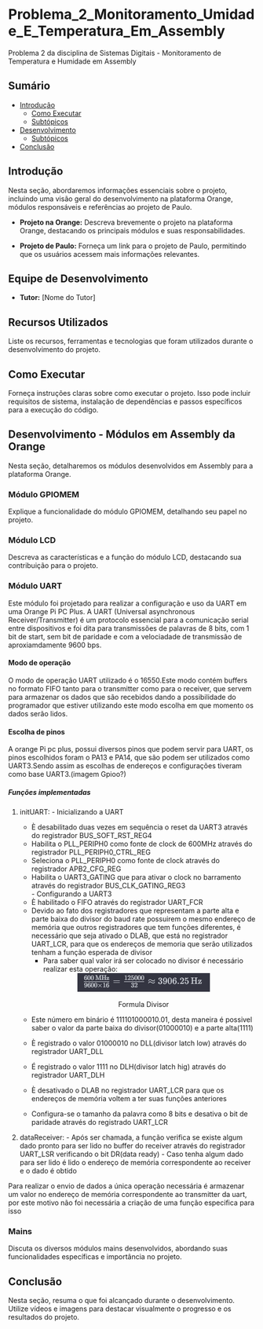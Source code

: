 # Problema_2_Monitoramento_Umidade_E_Temperatura_Em_Assembly
Problema 2 da disciplina de Sistemas Digitais - Monitoramento de Temperatura e Humidade em Assembly

## Sumário
- [Introdução](#introdução)
  - [Como Executar](#como-executar)
  - [Subtópicos](#subtópicos)
- [Desenvolvimento](#desenvolvimento)
  - [Subtópicos](#subtópicos)
- [Conclusão](#conclusão)

## Introdução
Nesta seção, abordaremos informações essenciais sobre o projeto, incluindo uma visão geral do desenvolvimento na plataforma Orange, módulos responsáveis e referências ao projeto de Paulo.

- **Projeto na Orange:** Descreva brevemente o projeto na plataforma Orange, destacando os principais módulos e suas responsabilidades.

- **Projeto de Paulo:** Forneça um link para o projeto de Paulo, permitindo que os usuários acessem mais informações relevantes.

## Equipe de Desenvolvimento
- **Tutor:** [Nome do Tutor]

## Recursos Utilizados
Liste os recursos, ferramentas e tecnologias que foram utilizados durante o desenvolvimento do projeto.

## Como Executar
Forneça instruções claras sobre como executar o projeto. Isso pode incluir requisitos de sistema, instalação de dependências e passos específicos para a execução do código.

## Desenvolvimento - Módulos em Assembly da Orange
Nesta seção, detalharemos os módulos desenvolvidos em Assembly para a plataforma Orange.

### Módulo GPIOMEM
Explique a funcionalidade do módulo GPIOMEM, detalhando seu papel no projeto.

### Módulo LCD
Descreva as características e a função do módulo LCD, destacando sua contribuição para o projeto.

### Módulo UART
Este módulo foi projetado para realizar a configuração e uso da UART em uma Orange Pi PC Plus. A UART (Universal asynchronous Receiver/Transmitter) é um protocolo essencial para a comunicação serial entre dispositivos e foi dita para transmissões de palavras de 8 bits, com 1 bit de start, sem bit de paridade e com a velociadade de transmissão de aproxiamdamente 9600 bps. 

#### Modo de operação
O modo de operação UART utilizado é o 16550.Este modo contém buffers no formato FIFO tanto para o transmitter como para o receiver, que servem para armazenar os dados que são recebidos dando a possibilidade do programador que estiver utilizando este modo escolha em que momento os dados serão lidos.

#### Escolha de pinos
A orange Pi pc plus, possui diversos pinos que podem servir para UART, os pinos escolhidos foram o PA13 e PA14, que são podem ser utilizados como UART3.Sendo assim as escolhas de endereços e configurações tiveram como base UART3.(imagem Gpioo?)

##### Funções implementadas 
  1. initUART: 
    - Inicializando a UART 
      - È desabilitado duas vezes em sequência o reset da UART3 através do registrador BUS_SOFT_RST_REG4 
      - Habilita o PLL_PERIPH0 como fonte de clock de 600MHz através do registrador PLL_PERIPH0_CTRL_REG 
      - Seleciona o PLL_PERIPH0 como fonte de clock através do registrador APB2_CFG_REG 
      - Habilita o UART3_GATING que para ativar o clock no barramento através do registrador BUS_CLK_GATING_REG3  
    - Configurando a UART3 
      - È habilitado o FIFO através do registrador UART_FCR
      - Devido ao fato dos registradores que representam a parte alta e parte baixa do divisor do baud rate possuirem o mesmo endereço de memória que outros registradores que tem funções diferentes, é necessário que seja ativado o DLAB, que está no registrador UART_LCR, para que os endereços de memoria que serão utilizados tenham a função esperada de divisor  
        - Para saber qual valor irá ser colocado no divisor é necessário realizar esta operação:
        <div align="center">
          <img src="/img/Formula_divisor.png" alt="Formula">
          <p>
          Formula Divisor
          </p>
      </div>

       - Este número em binário é 111101000010.01, desta maneira é possivel saber o valor da parte baixa do divisor(01000010) e a parte alta(1111)

      - È registrado o valor 01000010 no DLL(divisor latch low) através do registrador UART_DLL 

      - É registrado o valor 1111 no DLH(divisor latch hig) através do registrador UART_DLH 

      - È desativado o DLAB no registrador UART_LCR para que os endereços de memória voltem a ter suas funções anteriores 

      - Configura-se o tamanho da palavra como 8 bits e desativa o bit de paridade através do registrado UART_LCR 
  2. dataReceiver:
    - Após ser chamada, a função verifica se existe algum dado pronto para ser lido no buffer do receiver através do registrador UART_LSR verificando o bit DR(data ready)
    - Caso tenha algum dado para ser lido é lido o endereço de memória correspondente ao receiver e o dado é obtido  

  Para realizar o envio de dados a única operação necessária é armazenar um valor no endereço de memória correspondente ao transmitter da uart, por este motivo não foi necessária a criação de uma função especifica para isso 
    

### Mains
Discuta os diversos módulos mains desenvolvidos, abordando suas funcionalidades específicas e importância no projeto.

## Conclusão
Nesta seção, resuma o que foi alcançado durante o desenvolvimento. Utilize vídeos e imagens para destacar visualmente o progresso e os resultados do projeto.





